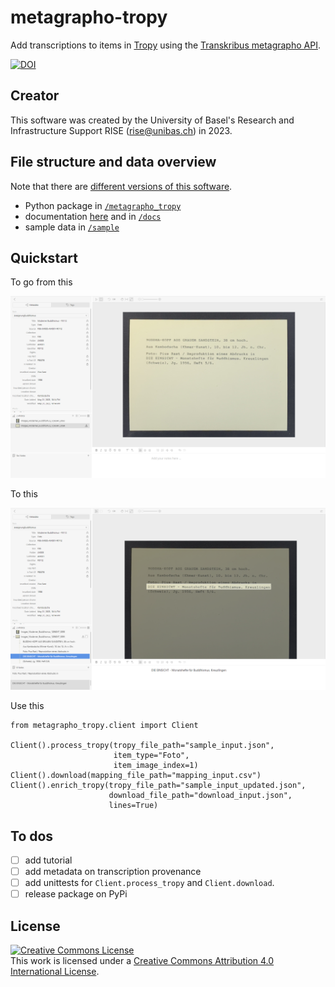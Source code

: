 # metagrapho-tropy

Add transcriptions to items in [Tropy](https://tropy.org/) using the [Transkribus metagrapho API](https://readcoop.eu/api/).

[![DOI](https://zenodo.org/badge/DOI/10.5281/zenodo.7962603.svg)](https://doi.org/10.5281/zenodo.7962603)

## Creator

This software was created by the University of Basel's Research and Infrastructure Support RISE (rise@unibas.ch) in 2023.

## File structure and data overview

Note that there are [different versions of this software](https://github.com/RISE-UNIBAS/metagrapho-tropy/releases).

- Python package in [`/metagrapho_tropy`](https://github.com/RISE-UNIBAS/metagrapho-tropy/tree/main/metagrapho_tropy)
- documentation [here](https://rise-unibas.github.io/metagrapho-tropy/) and in [`/docs`](https://github.com/RISE-UNIBAS/metagrapho-tropy/tree/main/docs)
- sample data in [`/sample`](https://github.com/RISE-UNIBAS/metagrapho-tropy/tree/main/sample)

## Quickstart

To go from this

![](https://github.com/RISE-UNIBAS/metagrapho-tropy/blob/main/docs/images/input.png?raw=true)

To this

![](https://github.com/RISE-UNIBAS/metagrapho-tropy/blob/main/docs/images/output_2.png?raw=true)

Use this

```
from metagrapho_tropy.client import Client

Client().process_tropy(tropy_file_path="sample_input.json",
                       item_type="Foto",
                       item_image_index=1)
Client().download(mapping_file_path="mapping_input.csv")
Client().enrich_tropy(tropy_file_path="sample_input_updated.json",
                      download_file_path="download_input.json",
                      lines=True)
```

## To dos

- [ ] add tutorial
- [ ] add metadata on transcription provenance
- [ ] add unittests for `Client.process_tropy` and `Client.download`.
- [ ] release package on PyPi

## License

<a rel="license" href="http://creativecommons.org/licenses/by/4.0/"><img alt="Creative Commons License" style="border-width:0" src="https://i.creativecommons.org/l/by/4.0/88x31.png" /></a><br />This work is licensed under a <a rel="license" href="http://creativecommons.org/licenses/by/4.0/">Creative Commons Attribution 4.0 International License</a>.
